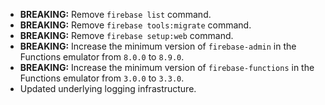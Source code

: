 * **BREAKING:** Remove `firebase list` command.
* **BREAKING:** Remove `firebase tools:migrate` command.
* **BREAKING:** Remove `firebase setup:web` command.
* **BREAKING:** Increase the minimum version of `firebase-admin` in the Functions emulator from `8.0.0` to `8.9.0`.
* **BREAKING:** Increase the minimum version of `firebase-functions` in the Functions emulator from `3.0.0` to `3.3.0`.
* Updated underlying logging infrastructure.
